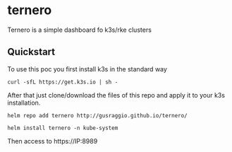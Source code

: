 # ternero
Ternero is a simple dashboard fo k3s/rke clusters

## Quickstart

To use this poc you first install k3s in the standard way

`curl -sfL https://get.k3s.io | sh - `

After that just clone/download the files of this repo and apply it to your k3s installation.

`helm repo add ternero http://gusraggio.github.io/ternero/`

`helm install ternero -n kube-system`

Then access to https://IP:8989
